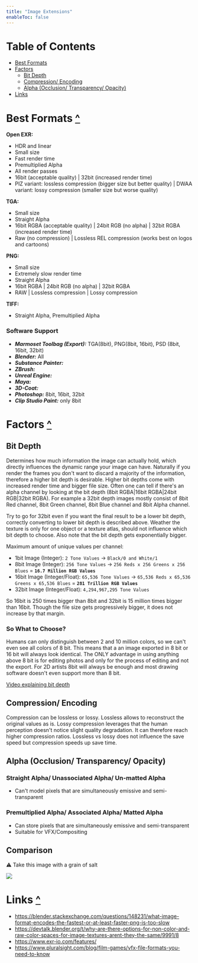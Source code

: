 ```yaml
---
title: "Image Extensions"
enableToc: false
---
```


# Table of Contents
- [Best Formats](#Best-Formats-)
- [Factors](#Factors-)
   - [Bit Depth](#Bit-Depth)
   - [Compression/ Encoding](#Compression-Encoding)
   - [Alpha (Occlusion/ Transparency/ Opacity)](#Alpha-Occlusion-Transparency-Opacity)
- [Links](#Links-)


# Best Formats [^](#table-of-contents)

**Open EXR:**
- HDR and linear
- Small size
- Fast render time
- Premultiplied Alpha
- All render passes
- 16bit (acceptable quality) | 32bit (increased render time) 
- PIZ variant: lossless compression (bigger size but better quality) | DWAA variant: lossy compression (smaller size but worse quality)

**TGA:**
- Small size
- Straight Alpha
- 16bit RGBA (acceptable quality) | 24bit RGB (no alpha) | 32bit RGBA (increased render time) 
- Raw (no compression) | Lossless REL compression (works best on logos and cartoons)

**PNG:**
- Small size
- Extremely slow render time
- Straight Alpha
- 16bit RGBA | 24bit RGB (no alpha) | 32bit RGBA
- RAW | Lossless compression | Lossy compression

**TIFF:**
- Straight Alpha, Premultiplied Alpha

### Software Support
- _**Marmoset Toolbag (Export):**_ TGA(8bit), PNG(8bit, 16bit), PSD (8bit, 16bit, 32bit)
- _**Blender:**_ All
- _**Substance Painter:**_
- _**ZBrush:**_
- _**Unreal Engine:**_
- _**Maya:**_
- _**3D-Coat:**_
- _**Photoshop:**_ 8bit, 16bit, 32bit
- _**Clip Studio Paint:**_ only 8bit

# Factors [^](#table-of-contents)
## Bit Depth
Determines how much information the image can actually hold, which directly influences the dynamic range your image can have. Naturally if you render the frames you don't want to discard a majority of the information, therefore a higher bit depth is desirable. Higher bit depths come with increased render time and bigger file size. Often one can tell if there's an alpha channel by looking at the bit depth (8bit RGBA|16bit RGBA|24bit RGB|32bit RGBA). For example a 32bit depth images mostly consist of 8bit Red channel, 8bit Green channel, 8bit Blue channel and 8bit Alpha channel.

Try to go for 32bit even if you want the final result to be a lower bit depth, correctly converting to lower bit depth is described above. Weather the texture is only for one object or a texture atlas, should not influence which bit depth to choose. Also note that the bit depth gets exponentially bigger.

Maximum amount of unique values per channel:
- 1bit Image (Integer): `2 Tone Values` -> `Black/0 and White/1   `       
- 8bit Image (Integer): `256 Tone Values` -> `256 Reds x 256 Greens x 256 Blues` = **`16.7 Million RGB Values`**
- 16bit Image (Integer/Float): `65,536 Tone Values` -> `65,536 Reds x 65,536 Greens x 65,536 Blues` = **`281 Trillion RGB Values`**
- 32bit Image (Integer/Float): `4,294,967,295 Tone Values`

So 16bit is 250 times bigger than 8bit and 32bit is 15 million times bigger than 16bit. Though the file size gets progressively bigger, it does not increase by that margin. 

### So What to Choose?
Humans can only distinguish between 2 and 10 million colors, so we can't even see all colors of 8 bit. This means that a an image exported in 8 bit or 16 bit will always look identical. The ONLY advantage in using anything above 8 bit is for editing photos and only for the process of editing and not the export. For 2D artists 8bit will always be enough and most drawing software doesn't even support more than 8 bit.

[Video explaining bit depth](https://www.youtube.com/watch?v=Y-wSHpNJs-8)

## Compression/ Encoding
Compression can be lossless or lossy. Lossless allows to reconstruct the original values as is. Lossy compression leverages that the human perception doesn't notice slight quality degradation. It can therefore reach higher compression ratios. Lossless vs lossy does not influence the save speed but compression speeds up save time. 

## Alpha (Occlusion/ Transparency/ Opacity)
### Straight Alpha/ Unassociated Alpha/ Un-matted Alpha
- Can't model pixels that are simultaneously emissive and semi-transparent

### Premultiplied Alpha/ Associated Alpha/ Matted Alpha
- Can store pixels that are simultaneously emissive and semi-transparent
- Suitable for VFX/Compositing

## Comparison
⚠ Take this image with a grain of salt

<img src="https://i.imgur.com/9KgTJ1c.png">


# Links [^](#table-of-contents)
- https://blender.stackexchange.com/questions/148231/what-image-format-encodes-the-fastest-or-at-least-faster-png-is-too-slow
- https://devtalk.blender.org/t/why-are-there-options-for-non-color-and-raw-color-spaces-for-image-textures-arent-they-the-same/9991/8
- https://www.exr-io.com/features/
- https://www.pluralsight.com/blog/film-games/vfx-file-formats-you-need-to-know